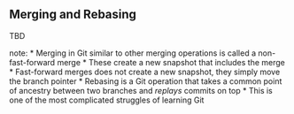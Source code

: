 ##  Merging and Rebasing

TBD

note:
    * Merging in Git similar to other merging operations is called a non-fast-forward merge
        * These create a new snapshot that includes the merge
    * Fast-forward merges does not create a new snapshot, they simply move the branch pointer
    * Rebasing is a Git operation that takes a common point of ancestry between two branches and *replays* commits on top
        * This is one of the most complicated struggles of learning Git
